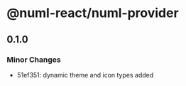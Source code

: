 # @numl-react/numl-provider

## 0.1.0

### Minor Changes

- 51ef351: dynamic theme and icon types added
